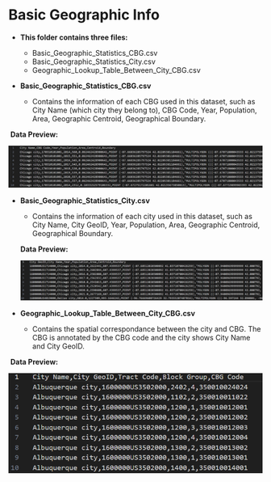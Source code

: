 # Basic Geographic Info 
- **This folder contains three files:**
  - Basic_Geographic_Statistics_CBG.csv
  - Basic_Geographic_Statistics_City.csv
  - Geographic_Lookup_Table_Between_City_CBG.csv

- **Basic_Geographic_Statistics_CBG.csv** 
  - Contains the information of each CBG used in this dataset, such as City Name (which city they belong to), CBG Code, Year, Population, Area, Geographic Centroid, Geographical Boundary.

​
  **Data Preview:** 
  
  ![Image text](basic1.png)

- **Basic_Geographic_Statistics_City.csv** 
  - Contains the information of each city used in this dataset, such as City Name, City GeoID, Year, Population, Area, Geographic Centroid, Geographical Boundary.


  **Data Preview:**
  
  ![Image text](basic2.png)

- **Geographic_Lookup_Table_Between_City_CBG.csv** 
  - Contains the spatial correspondance between the city and CBG. The CBG is annotated by the CBG code and the city shows City Name and City GeoID.

​
  **Data Preview:** 
  
  ![Image text](basic3.png)
  
